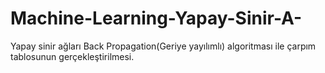 # Machine-Learning-Yapay-Sinir-A-
Yapay sinir ağları Back Propagation(Geriye yayılımlı) algoritması ile çarpım tablosunun gerçekleştirilmesi.
